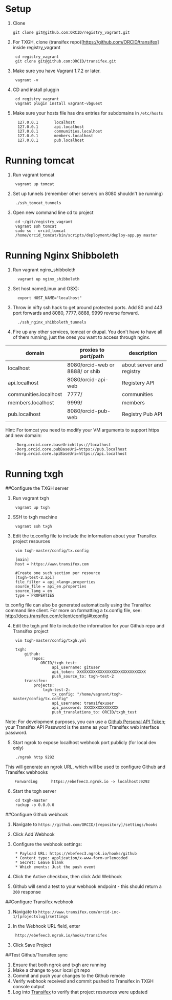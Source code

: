 
# Setup

1.  Clone

        git clone git@github.com:ORCID/registry_vagrant.git

2. For TXGH, clone (transifex repo)[https://github.com/ORCID/transifex] inside registry_vagrant

        cd registry_vagrant
        git clone git@github.com:ORCID/transifex.git

3. Make sure you have Vagrant 1.7.2 or later.

        vagrant -v

3. CD and install pluggin

        cd registry_vagrant
        vagrant plugin install vagrant-vbguest


4. Make sure your hosts file has dns entries for subdomains in `/etc/hosts`

         127.0.0.1       localhost
         127.0.0.1       api.localhost
         127.0.0.1       communities.localhost
         127.0.0.1       members.localhost
         127.0.0.1       pub.localhost

# Running tomcat

1. Run vagrant tomcat

        vagrant up tomcat

2. Set up tunnels (remember other servers on 8080 shouldn't be running)

        ./ssh_tomcat_tunnels

3. Open new command line cd to project 

        cd ~/git/registry_vagrant
        vagrant ssh tomcat
        sudo su - orcid_tomcat
        /home/orcid_tomcat/bin/scripts/deployment/deploy-app.py master

# Running Nginx Shibboleth

1. Run vagrant nginx_shibboleth

         vagrant up nginx_shibboleth

2. Set host name(Linux and OSX):

         export HOST_NAME="localhost"

3. Throw in nifty ssh hack to get around protected ports. Add 80 and 443 port forwards and 8080, 7777, 8888, 9999 reverse forward. 

         ./ssh_nginx_shibboleth_tunnels

4. Fire up any other services, tomcat or drupal. You don't have to have all of them running, just the ones you want to access through nginx.

| domain                 | proxies to port/path               | description                |
|------------------------|------------------------------------|----------------------------|
| localhost              | 8080/orcid-web or 8888/ or shib    | about server and registry  |
| api.localhost          | 8080/orcid-api-web                 | Registery API              |
| communities.localhost  | 7777/                              | communities                |
| members.localhost      | 9999/                              | members                    |
| pub.localhost          | 8080/orcid-pub-web                 | Registry Pub API           |

Hint: For tomcat you need to modify your VM arguments to support https and new domain:

        -Dorg.orcid.core.baseUri=https://localhost
        -Dorg.orcid.core.pubBaseUri=https://pub.localhost
        -Dorg.orcid.core.apiBaseUri=https://api.localhost

# Running txgh

##Configure the TXGH server

1. Run vagrant txgh

        vagrant up txgh

2. SSH to txgh machine

        vagrant ssh txgh

3. Edit the tx.config file to include the information about your Transifex project resources

        vim txgh-master/config/tx.config

        [main]
        host = https://www.transifex.com

        #Create one such section per resource
        [txgh-test-2.api]
        file_filter = api_<lang>.properties
        source_file = api_en.properties
        source_lang = en
        type = PROPERTIES
tx.config file can also be generated automatically using the Transifex command line client. For more on formatting a tx.config file, see: http://docs.transifex.com/client/config/#txconfig


4. Edit the txgh.yml file to include the information for your Github repo and Transifex project

        vim txgh-master/config/txgh.yml

        txgh:
            github:
               repos:
                   ORCID/txgh_test:
                        api_username: gituser
                        api_token: XXXXXXXXXXXXXXXXXXXXXXXXXXXXXX
                        push_source_to: txgh-test-2
            transifex:
                projects:
                    txgh-test-2:
                        tx_config: "/home/vagrant/txgh-master/config/tx.config"
                        api_username: transifexuser
                        api_password: XXXXXXXXXXXXXXX
                        push_translations_to: ORCID/txgh_test 
Note: For development purposes, you can use a [Github Personal API Token](https://github.com/blog/1509-personal-api-tokens); your Transifex API Password is the same as your Transifex web interface password.                                                    

5. Start ngrok to expose localhost webhook port publicly (for local dev only)

        ./ngrok http 9292
This will generate an ngrok URL, which will be used to configure Github and Transifex webhooks

        Forwarding      https://ebefeec3.ngrok.io -> localhost:9292

6. Start the txgh server

        cd txgh-master
        rackup -o 0.0.0.0

##Configure Github webhook

1. Navigate to ```https://github.com/ORCID/[repository]/settings/hooks```
2. Click Add Webhook
3. Configure the webhook settings:

        * Payload URL: https://ebefeec3.ngrok.io/hooks/github
        * Content type: application/x-www-form-urlencoded
        * Secret: Leave blank
        * Which events: Just the push event
        
4. Click the Active checkbox, then click Add Webhook
5. Github will send a test to your webhook endpoint - this should return a ```200``` response 

##Configure Transifex webhook

1. Navigate to ```https://www.transifex.com/orcid-inc-1/[projectslug]/settings```
2. In the Webhook URL field, enter
        
        http://ebefeec3.ngrok.io/hooks/transifex

3. Click Save Project

##Test Github/Transifex sync

1. Ensure that both ngrok and txgh are running 
2. Make a change to your local git repo
2. Commit and push your changes to the Github remote
3. Verify webhook received and commit pushed to Transifex in TXGH console output
4. Log into [Transifex](https://www.transifex.com/signin) to verify that project resources were updated 




        


